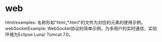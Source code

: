 # web
html/examples: 名称形如"html\_\*.html"的文件为对应的元素的使用示例。     
webSocketExample: WebSocket协议的简单示例，为多用户的实时通信，实验环境为Eclipse Luna/ Tomcat 7.0。       
